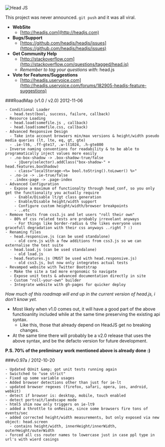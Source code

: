 ![Head JS](http://headjs.com/media/img/headjs.gif)

This project was never announced. `git push` and it was all viral.

* __WebSite__
  * [http://headjs.com](http://headjs.com)
* __Bugs/Support__
  * [https://github.com/headjs/headjs/issues](https://github.com/headjs/headjs/issues)
* __Get Community Help__
  * [http://stackoverflow.com](http://stackoverflow.com/questions/tagged/head.js)
  * _Remember to tag your questions with_: head.js
* __Vote for Features/Suggestions__
  * [http://headjs.uservoice.com](http://headjs.uservoice.com/forums/182905-headjs-feature-suggestions)

###RoadMap (v1.0 / v2.0) 2012-11-06

	- Conditional Loader
	  - head.test(bool, success, failure, callback)
	- Resource Loading
	  - head.load(somefile.js , callback)
	  - head.load(somefile.css, callback)
	- Advanced Responsive Design
	  - Take into account browsers min/max versions & height/width pseudo media queries (lt, lte, eq, gt, gte)
	  - .ie-lt6, .ff-gte17, .w-lt1024, .h-gte800
	- Inverse naming conventions for readability & to be able to programatically inject values more easily
	  - .no-box-shadow -> .box-shadow-true/false
		- jQuery(selector).addClass("box-shadow-" + head.features.boxShadow)
		- class="localStorage-<%= bool.toString().toLower() %>"
	  - .no-ie -> .ie-true/false
	  - .index-page -> .page-index
	- Advanced Configuration  
	  - Expose a maximum of functionalty through head_conf, so you only get the functionality you actually require
	    - Enable/Disable lt/gt class generation
	    - Enable/Disable height/width support
   	    - Configure custom height/width/browser breakpoints 
	    - ..etc
	- Remove tests from css3.js and let users "roll their own"
      - 80% of css related tests are probably irrevelant anyways
        - For things like border-radius & the likes everyone uses gracefull degradation with their css anyways ..right ? :)
	- Renaming files
	  - head.responsive.js (can be used standalone)
	    - old core.js with a few additions from css3.js so we can externalise the test suite
	  - head.load.js (can be used standalone)
	    - old load.js
	  - head.features.js (MUST be used with head.responsive.js)
	    - old css3.js, but now only integrates actual tests	  
	- Revamped website with Twitter Bootstrap
	  - Make the site a tad more ergonomic to navigate
	  - Expose unit tests & advanced documentation directly in site
	  - Custom "roll-your-own" builder
	  - Integrate website with gh-pages for quicker deploy
	  
*How much of this roadmap will end up in the current version of head.js, i don't know yet.*

* Most likely when v1.0 comes out, it will have a good part of the above functioanlity included while at the same time preserving the existing api syntax.
  * Like this, those that already depend on HeadJS get no breaking changes.
* At the same time there will probably be a v2.0 release that uses the above syntax, and be the defacto version for future development.
	  
__P.S. 70% of the preliminary work mentioned above is already done :)__

###v0.97a / 2012-10-20

	- Updated QUnit &amp; got unit tests running again
	- Swictched to "use strict"
	- Fixed up some variable usages
	- Added browser detections other than just for ie-lt
	- updated browser regexes (firefox, safari, opera, ios, android, webkit)
	- detect if browser is: desktop, mobile, touch enabled
	- detect portrait/landscape mode
	- html5 shim now only triggers on ie-lt9
	- added a throttle to onResize, since some browsers fire tons of events/sec
	- added corrected height/width measurements, but only exposed via new object: head.screen
	  - contains height/width, innerHeight/innerWidth, outerHeight/outerWidth
	- forced all css router names to lowercase just in case ppl type in url's with wierd casings